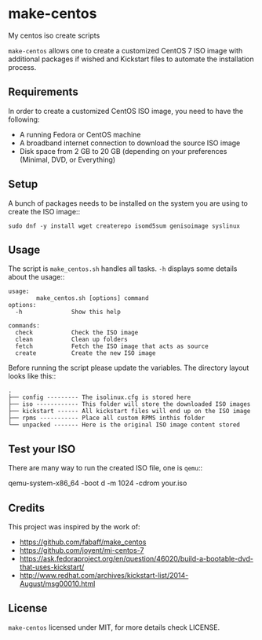 # make-centos
My centos iso create scripts

``make-centos`` allows one to create a customized CentOS 7 ISO image with
additional packages if wished and Kickstart files to automate the installation
process.

Requirements
------------

In order to create a customized CentOS ISO image, you need to have the
following:

- A running Fedora or CentOS machine
- A broadband internet connection to download the source ISO image
- Disk space from 2 GB to 20 GB
  (depending on your preferences (Minimal, DVD, or Everything)

Setup
-----

A bunch of packages needs to be installed on the system you are using to 
create the ISO image::

    sudo dnf -y install wget createrepo isomd5sum genisoimage syslinux

Usage
-----
The script is ``make_centos.sh`` handles all tasks. ``-h`` displays some
details about the usage::

    usage:
            make_centos.sh [options] command
    options:
      -h              Show this help

    commands:
      check           Check the ISO image
      clean           Clean up folders
      fetch           Fetch the ISO image that acts as source
      create          Create the new ISO image


Before running the script please update the variables. The directory layout
looks like this::

    .
    ├── config --------- The isolinux.cfg is stored here
    ├── iso ------------ This folder will store the downloaded ISO images
    ├── kickstart ------ All kickstart files will end up on the ISO image
    ├── rpms ----------- Place all custom RPMS inthis folder
    └── unpacked ------- Here is the original ISO image content stored

Test your ISO
-------------

There are many way to run the created ISO file, one is ``qemu``::

   qemu-system-x86_64 -boot d  -m 1024 -cdrom your.iso


Credits
-------

This project was inspired by the work of:

* https://github.com/fabaff/make_centos
* https://github.com/joyent/mi-centos-7
* https://ask.fedoraproject.org/en/question/46020/build-a-bootable-dvd-that-uses-kickstart/
* http://www.redhat.com/archives/kickstart-list/2014-August/msg00010.html

License
-------

``make-centos`` licensed under MIT, for more details check LICENSE.


